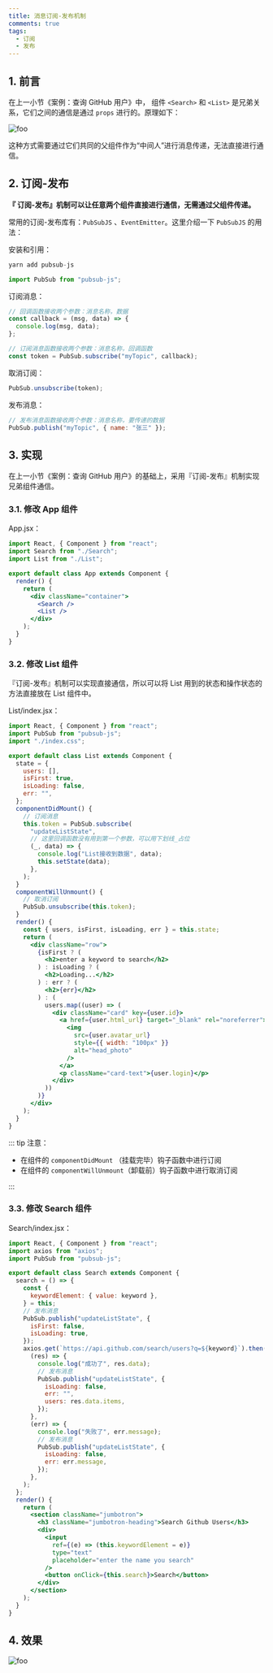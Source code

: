 ```yaml
---
title: 消息订阅-发布机制
comments: true
tags:
  - 订阅
  - 发布
---
```


## 1. 前言

在上一小节《案例：查询 GitHub 用户》中， 组件 `<Search>` 和 `<List>` 是兄弟关系，它们之间的通信是通过 `props` 进行的。原理如下：

<img class="zoomable" :src="$withBase('/images/screenshot/react/4/3/1.png')" alt="foo">

这种方式需要通过它们共同的父组件作为“中间人”进行消息传递，无法直接进行通信。

## 2. 订阅-发布

**『 订阅-发布』机制可以让任意两个组件直接进行通信，无需通过父组件传递。**

常用的订阅-发布库有：`PubSubJS` 、`EventEmitter`。这里介绍一下 `PubSubJS` 的用法：

安装和引用：

```js
yarn add pubsub-js

import PubSub from "pubsub-js";
```

订阅消息：

```js
// 回调函数接收两个参数：消息名称，数据
const callback = (msg, data) => {
  console.log(msg, data);
};

// 订阅消息函数接收两个参数：消息名称，回调函数
const token = PubSub.subscribe("myTopic", callback);
```

取消订阅：

```js
PubSub.unsubscribe(token);
```

发布消息：

```js
// 发布消息函数接收两个参数：消息名称，要传递的数据
PubSub.publish("myTopic", { name: "张三" });
```

## 3. 实现

在上一小节《案例：查询 GitHub 用户》的基础上，采用『订阅-发布』机制实现兄弟组件通信。

### 3.1. 修改 App 组件

App.jsx：

```jsx
import React, { Component } from "react";
import Search from "./Search";
import List from "./List";

export default class App extends Component {
  render() {
    return (
      <div className="container">
        <Search />
        <List />
      </div>
    );
  }
}
```

### 3.2. 修改 List 组件

『订阅-发布』机制可以实现直接通信，所以可以将 List 用到的状态和操作状态的方法直接放在 List 组件中。

List/index.jsx：

```jsx
import React, { Component } from "react";
import PubSub from "pubsub-js";
import "./index.css";

export default class List extends Component {
  state = {
    users: [],
    isFirst: true,
    isLoading: false,
    err: "",
  };
  componentDidMount() {
    // 订阅消息
    this.token = PubSub.subscribe(
      "updateListState",
      // 这里回调函数没有用到第一个参数，可以用下划线_占位
      (_, data) => {
        console.log("List接收到数据", data);
        this.setState(data);
      },
    );
  }
  componentWillUnmount() {
    // 取消订阅
    PubSub.unsubscribe(this.token);
  }
  render() {
    const { users, isFirst, isLoading, err } = this.state;
    return (
      <div className="row">
        {isFirst ? (
          <h2>enter a keyword to search</h2>
        ) : isLoading ? (
          <h2>Loading...</h2>
        ) : err ? (
          <h2>{err}</h2>
        ) : (
          users.map((user) => (
            <div className="card" key={user.id}>
              <a href={user.html_url} target="_blank" rel="noreferrer">
                <img
                  src={user.avatar_url}
                  style={{ width: "100px" }}
                  alt="head_photo"
                />
              </a>
              <p className="card-text">{user.login}</p>
            </div>
          ))
        )}
      </div>
    );
  }
}
```

::: tip 注意：

- 在组件的 `componentDidMount` （挂载完毕）钩子函数中进行订阅
- 在组件的 `componentWillUnmount`（卸载前）钩子函数中进行取消订阅

:::

### 3.3. 修改 Search 组件

Search/index.jsx：

```jsx
import React, { Component } from "react";
import axios from "axios";
import PubSub from "pubsub-js";

export default class Search extends Component {
  search = () => {
    const {
      keywordElement: { value: keyword },
    } = this;
    // 发布消息
    PubSub.publish("updateListState", {
      isFirst: false,
      isLoading: true,
    });
    axios.get(`https://api.github.com/search/users?q=${keyword}`).then(
      (res) => {
        console.log("成功了", res.data);
        // 发布消息
        PubSub.publish("updateListState", {
          isLoading: false,
          err: "",
          users: res.data.items,
        });
      },
      (err) => {
        console.log("失败了", err.message);
        // 发布消息
        PubSub.publish("updateListState", {
          isLoading: false,
          err: err.message,
        });
      },
    );
  };
  render() {
    return (
      <section className="jumbotron">
        <h3 className="jumbotron-heading">Search Github Users</h3>
        <div>
          <input
            ref={(e) => (this.keywordElement = e)}
            type="text"
            placeholder="enter the name you search"
          />
          <button onClick={this.search}>Search</button>
        </div>
      </section>
    );
  }
}
```

## 4. 效果

<img class="zoomable" :src="$withBase('/images/screenshot/react/4/3/2.gif')" alt="foo">
